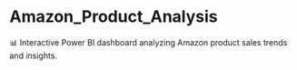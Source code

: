 # Amazon_Product_Analysis
📊 Interactive Power BI dashboard analyzing Amazon product sales trends and insights.

